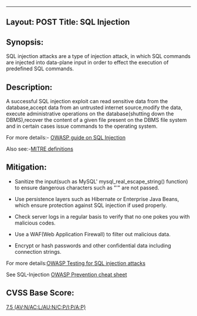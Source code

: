 <!---
SQL
-->

---
Layout: POST
Title: SQL Injection
---

Synopsis:
----------------
SQL injection attacks are a type of injection attack, in which SQL commands are injected into data-plane input in order to effect the execution of predefined SQL commands.

Description:
-------------------
A successful SQL injection exploit can read sensitive data from the database,accept data from an untrusted internet source,modify the data, execute administrative operations on the database(shutting down the DBMS),recover the content of a given file present on the DBMS file system and in certain cases issue commands to the operating system.

For more details:- [OWASP guide on SQL Injection](https://www.owasp.org/index.php/SQL_Injection) 

Also see:-[MITRE definitions](http://cwe.mitre.org/data/definitions/89.html)

Mitigation:
----------------
- Sanitize the input(such as MySQL' mysql_real_escape_string() function) to ensure dangerous characters such as "'" are not passed.

- Use persistence layers such as Hibernate or Enterprise Java Beans, which ensure protection against SQL injection if used properly.

- Check server logs in a regular basis to verify that no one pokes you with malicious codes.

- Use a WAF(Web Application Firewall) to filter out malicious data.

- Encrypt or hash passwords and other confidential data including connection strings.

For more details:[OWASP Testing for SQL injection attacks](https://www.owasp.org/index.php/Testing_for_SQL_Injection_(OWASP-DV-005))

See SQL-Injection [OWASP Prevention cheat sheet](https://www.owasp.org/index.php/SQL_Injection_Prevention_Cheat_Sheet) 


CVSS Base Score:
----------------------------
[7.5 (AV:N/AC:L/AU:N/C:P/I:P/A:P)](http://nvd.nist.gov/cvss.cfm?vector=%28AV:N/AC:L/AU:N/C:P/I:P/A:P%29&version=2.0) 


